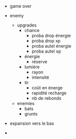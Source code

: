 - game over
- enemy

  - upgrades
    - chance
      - proba drop énergie
      - proba drop xp
      - proba autel énergie
      - proba autel xp
    - énergie
      - réserve
    - lumière
      - rayon
      - intensité
    - tir
      - coût en énerge
      - rapidité recharge
      - nb de rebonds
  - enemies
    - bats
    - grunts

- expansion vers le bas
-

